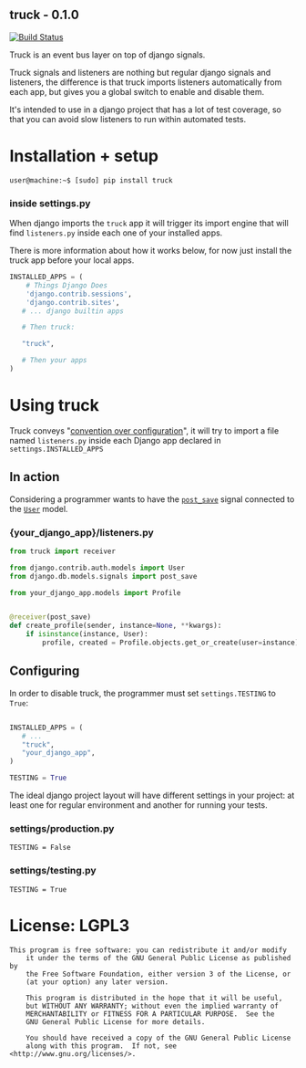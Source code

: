 ## truck - 0.1.0
[![Build Status](https://secure.travis-ci.org/Yipit/truck.png)](http://travis-ci.org/Yipit/truck)

Truck is an event bus layer on top of django signals.

Truck signals and listeners are nothing but regular django signals and
listeners, the difference is that truck imports listeners
automatically from each app, but gives you a global switch to enable
and disable them.

It's intended to use in a django project that has a lot of test
coverage, so that you can avoid slow listeners to run within automated
tests.


# Installation + setup

    user@machine:~$ [sudo] pip install truck


### inside settings.py

When django imports the `truck` app it will trigger its import engine
that will find `listeners.py` inside each one of your installed apps.

There is more information about how it works below, for now just
install the truck app before your local apps.

```python
INSTALLED_APPS = (
    # Things Django Does
    'django.contrib.sessions',
    'django.contrib.sites',
   # ... django builtin apps

   # Then truck:

   "truck",

   # Then your apps
)
```

# Using truck

Truck conveys
"[convention over configuration](http://en.wikipedia.org/wiki/Convention_over_configuration)",
it will try to import a file named `listeners.py` inside each Django
app declared in `settings.INSTALLED_APPS`

## In action

Considering a programmer wants to have the [`post_save`](https://docs.djangoproject.com/en/dev/ref/signals/#post-save) signal connected to the [`User`](https://docs.djangoproject.com/en/dev/topics/auth/#django.contrib.auth.models.User) model.

### {your_django_app}/listeners.py

```python
from truck import receiver

from django.contrib.auth.models import User
from django.db.models.signals import post_save

from your_django_app.models import Profile


@receiver(post_save)
def create_profile(sender, instance=None, **kwargs):
    if isinstance(instance, User):
        profile, created = Profile.objects.get_or_create(user=instance)

```

## Configuring

In order to disable truck, the programmer must set `settings.TESTING` to `True`:

```python

INSTALLED_APPS = (
   # ...
   "truck",
   "your_django_app",
)

TESTING = True
```

The ideal django project layout will have different settings in your
project: at least one for regular environment and another for running
your tests.

### settings/production.py

    TESTING = False

### settings/testing.py

    TESTING = True


# License: LGPL3

    This program is free software: you can redistribute it and/or modify
        it under the terms of the GNU General Public License as published by
        the Free Software Foundation, either version 3 of the License, or
        (at your option) any later version.

        This program is distributed in the hope that it will be useful,
        but WITHOUT ANY WARRANTY; without even the implied warranty of
        MERCHANTABILITY or FITNESS FOR A PARTICULAR PURPOSE.  See the
        GNU General Public License for more details.

        You should have received a copy of the GNU General Public License
        along with this program.  If not, see <http://www.gnu.org/licenses/>.
